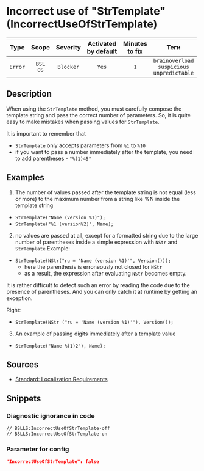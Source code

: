 # Incorrect use of "StrTemplate" (IncorrectUseOfStrTemplate)

|  Type   |        Scope        | Severity  | Activated<br>by default | Minutes<br>to fix |                              Теги                              |
|:-------:|:-------------------:|:---------:|:-----------------------------:|:-----------------------:|:--------------------------------------------------------------:|
| `Error` | `BSL`<br>`OS` | `Blocker` |             `Yes`             |           `1`           | `brainoverload`<br>`suspicious`<br>`unpredictable` |

<!-- Блоки выше заполняются автоматически, не трогать -->
## Description
<!-- Описание диагностики заполняется вручную. Необходимо понятным языком описать смысл и схему работу -->
When using the `StrTemplate` method, you must carefully compose the template string and pass the correct number of parameters. So, it is quite easy to make mistakes when passing values for `StrTemplate`.

It is important to remember that
- `StrTemplate` only accepts parameters from `%1` to `%10`
- if you want to pass a number immediately after the template, you need to add parentheses - `"%(1)45"`

## Examples
<!-- В данном разделе приводятся примеры, на которые диагностика срабатывает, а также можно привести пример, как можно исправить ситуацию -->

1. The number of values passed after the template string is not equal (less or more) to the maximum number from a string like %N inside the template string
  - `StrTemplate("Name (version %1)");`
  - `StrTemplate("%1 (version%2)", Name);`

2. no values are passed at all, except for a formatted string due to the large number of parentheses inside a simple expression with `NStr` and `StrTemplate` Example:
- `StrTemplate(NStr("ru = 'Name (version %1)'", Version()));`
  - here the parenthesis is erroneously not closed for `NStr`
  - as a result, the expression after evaluating `NStr` becomes empty.

It is rather difficult to detect such an error by reading the code due to the presence of parentheses. And you can only catch it at runtime by getting an exception.

Right:
  - `StrTemplate(NStr ("ru = 'Name (version %1)'"), Version());`

3. An example of passing digits immediately after a template value
  - `StrTemplate("Name %(1)2"), Name);`

## Sources
<!-- Необходимо указывать ссылки на все источники, из которых почерпнута информация для создания диагностики -->
<!-- Примеры источников

* Источник: [Стандарт: Тексты модулей](https://its.1c.ru/db/v8std#content:456:hdoc)
* Полезная информация: [Отказ от использования модальных окон](https://its.1c.ru/db/metod8dev#content:5272:hdoc)
* Источник: [Cognitive complexity, ver. 1.4](https://www.sonarsource.com/docs/CognitiveComplexity.pdf) -->

- [Standard: Localization Requirements](https://its.1c.ru/db/v8std/content/763/hdoc)

## Snippets

<!-- Блоки ниже заполняются автоматически, не трогать -->
### Diagnostic ignorance in code

```bsl
// BSLLS:IncorrectUseOfStrTemplate-off
// BSLLS:IncorrectUseOfStrTemplate-on
```

### Parameter for config

```json
"IncorrectUseOfStrTemplate": false
```
